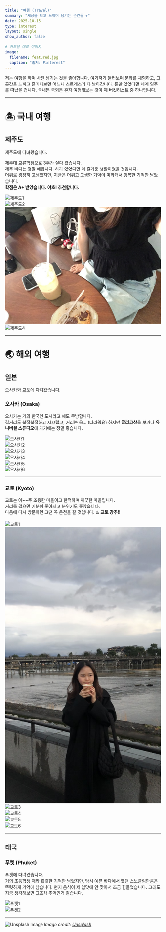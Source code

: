 ```yaml
---
title: "여행 (Travel)"
summary: "세상을 보고 느끼며 남기는 순간들 ✈️"
date: 2025-10-15
type: interest
layout: single
show_author: false

# 카드용 대표 이미지
image:
  filename: featured.jpg
  caption: "출처: Pinterest"
---
```


<div class="text-justify">
  저는 여행을 하며 사진 남기는 것을 좋아합니다.  
  여기저기 둘러보며 문화를 체험하고, 그 공간을 느끼고 즐기다보면 어느새 스트레스가 다 날아갑니다.
  돈만 있었다면 세계 일주를 떠났을 겁니다.  
  국내든 국외든 혼자 여행해보는 것이 제 버킷리스트 중 하나입니다.
</div>

---

# 🏝️ **국내 여행**

## 제주도

제주도에 다녀왔습니다.  

제주대 교류학점으로 3주간 살다 왔습니다.  
제주 바다는 정말 예쁩니다. 차가 있었다면 더 즐거운 생활이었을 것입니다.  
더위로 굉장히 고생했지만, 지금은 더위고 고생한 기억이 미화돼서 행복한 기억만 남았습니다.  
**학점은 A+ 받았습니다. 야호! 추천합니다.**

<div class="grid grid-cols-2 md:grid-cols-3 gap-4 mt-4">
  <div>
    <img src="jeju1.jpg" alt="제주도1" class="rounded-xl shadow-md hover:scale-105 transition-transform duration-300">
  </div>
  <div>
    <img src="jeju2.jpg" alt="제주도2" class="rounded-xl shadow-md hover:scale-105 transition-transform duration-300">
  </div>
  <div>
    <img src="jeju3.jpg" alt="제주도3" class="rounded-xl shadow-md hover:scale-105 transition-transform duration-300">
  </div>
    <div>
    <img src="jeju4.jpg" alt="제주도4" class="rounded-xl shadow-md hover:scale-105 transition-transform duration-300">
  </div>
</div>

---

# 🌏 **해외 여행**

## 일본

오사카와 교토에 다녀왔습니다.  

### 오사카 (Osaka)
오사카는 거의 한국인 도시라고 해도 무방합니다.  
길거리도 북적북적하고 시끄럽고, 거리는 음… (더러워요) 
하지만 **글리코상**을 보거나 **유니버셜 스튜디오**에 가기에는 정말 좋습니다.

<div class="grid grid-cols-2 md:grid-cols-3 gap-4 mt-4">
  <div>
    <img src="osaka1.jpg" alt="오사카1" class="rounded-xl shadow-md hover:scale-105 transition-transform duration-300">
  </div>
  <div>
    <img src="osaka2.jpg" alt="오사카2" class="rounded-xl shadow-md hover:scale-105 transition-transform duration-300">
  </div>
    <div>
    <img src="osaka3.jpg" alt="오사카3" class="rounded-xl shadow-md hover:scale-105 transition-transform duration-300">
  </div>
  <div>
    <img src="osaka4.jpg" alt="오사카4" class="rounded-xl shadow-md hover:scale-105 transition-transform duration-300">
  </div>
    <div>
    <img src="osaka5.jpg" alt="오사카5" class="rounded-xl shadow-md hover:scale-105 transition-transform duration-300">
  </div>
  <div>
    <img src="osaka6.jpg" alt="오사카6" class="rounded-xl shadow-md hover:scale-105 transition-transform duration-300">
  </div>
</div>

---

### 교토 (Kyoto)
교토는 아~~주 조용한 마을이고 한적하며 깨끗한 마을입니다.  
거리를 걸으면 기분이 좋아지고 분위기도 좋았습니다.  
다음에 다시 방문하면 그땐 꼭 온천을 갈 것입니다. ♨️
**교토 강추!!**

<div class="grid grid-cols-2 md:grid-cols-3 gap-4 mt-4">
  <div>
    <img src="kyoto1.jpg" alt="교토1" class="rounded-xl shadow-md hover:scale-105 transition-transform duration-300">
  </div>
  <div>
    <img src="kyoto2.jpg" alt="교토2" class="rounded-xl shadow-md hover:scale-105 transition-transform duration-300">
  </div>
    <div>
    <img src="kyoto3.jpg" alt="교토3" class="rounded-xl shadow-md hover:scale-105 transition-transform duration-300">
  </div>
  <div>
    <img src="kyoto4.jpg" alt="교토4" class="rounded-xl shadow-md hover:scale-105 transition-transform duration-300">
  </div>
    <div>
    <img src="kyoto5.jpg" alt="교토5" class="rounded-xl shadow-md hover:scale-105 transition-transform duration-300">
  </div>
  <div>
    <img src="kyoto6.jpg" alt="교토6" class="rounded-xl shadow-md hover:scale-105 transition-transform duration-300">
  </div>
</div>

---

## 태국

### 푸켓 (Phuket)

푸켓에 다녀왔습니다.  
거의 초등학생 때라 흐릿한 기억만 남았지만, 당시 예쁜 바다에서 했던 스노클링만큼은 뚜렷하게 기억에 남습니다. 현지 음식이 제 입맛에 안 맞아서 조금 힘들었습니다. 그래도 지금 생각해보면 그조차 추억인거 같습니다.

<div class="grid grid-cols-2 md:grid-cols-3 gap-4 mt-4">
  <div>
    <img src="phuket1.jpg" alt="푸켓1" class="rounded-xl shadow-md hover:scale-105 transition-transform duration-300">
  </div>
  <div>
    <img src="phuket2.jpg" alt="푸켓2" class="rounded-xl shadow-md hover:scale-105 transition-transform duration-300">
  </div>
</div>


---
  

![Unsplash Image](https://images.unsplash.com/photo-1468818438311-4bab781ab9b8?ixlib=rb-4.1.0&ixid=M3wxMjA3fDB8MHxzZWFyY2h8NHx8dHJpcHxlbnwwfHwwfHx8MA%3D%3D&auto=format&fit=crop&q=60&w=500)
_Image credit: [Unsplash](https://unsplash.com)_
